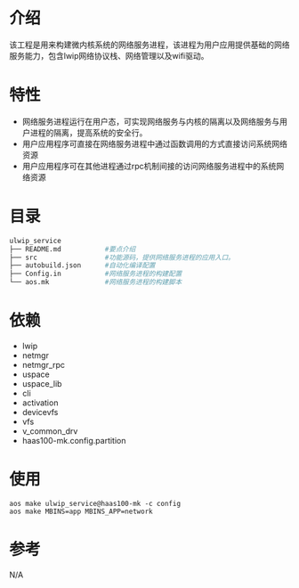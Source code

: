 # 介绍
该工程是用来构建微内核系统的网络服务进程，该进程为用户应用提供基础的网络服务能力，包含lwip网络协议栈、网络管理以及wifi驱动。

# 特性
- 网络服务进程运行在用户态，可实现网络服务与内核的隔离以及网络服务与用户进程的隔离，提高系统的安全行。
- 用户应用程序可直接在网络服务进程中通过函数调用的方式直接访问系统网络资源
- 用户应用程序可在其他进程通过rpc机制间接的访问网络服务进程中的系统网络资源

# 目录
```sh
ulwip_service
├── README.md           #要点介绍
├── src                 #功能源码，提供网络服务进程的应用入口。
├── autobuild.json      #自动化编译配置
├── Config.in           #网络服务进程的构建配置
└── aos.mk              #网络服务进程的构建脚本

```
# 依赖
- lwip
- netmgr
- netmgr_rpc
- uspace
- uspace_lib
- cli
- activation
- devicevfs
- vfs
- v_common_drv
- haas100-mk.config.partition

# 使用
    aos make ulwip_service@haas100-mk -c config
    aos make MBINS=app MBINS_APP=network

# 参考
N/A
